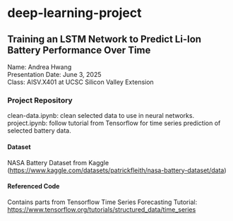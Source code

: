 # deep-learning-project
## Training an LSTM Network to Predict Li-Ion Battery Performance Over Time
Name: Andrea Hwang\
Presentation Date: June 3, 2025\
Class: AISV.X401 at UCSC Silicon Valley Extension
### Project Repository
clean-data.ipynb: clean selected data to use in neural networks.\
project.ipynb: follow tutorial from Tensorflow for time series prediction of selected battery data.
#### Dataset
NASA Battery Dataset from Kaggle (https://www.kaggle.com/datasets/patrickfleith/nasa-battery-dataset/data)
#### Referenced Code
Contains parts from Tensorflow Time Series Forecasting Tutorial: https://www.tensorflow.org/tutorials/structured_data/time_series
